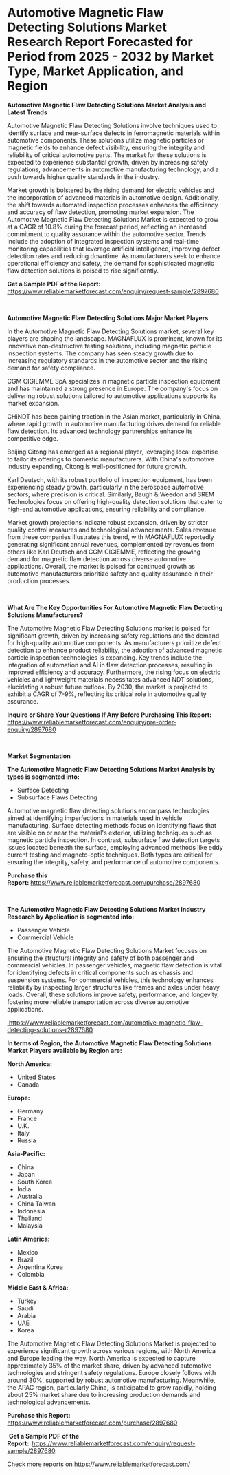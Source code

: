<p><h1>Automotive Magnetic Flaw Detecting Solutions Market Research Report Forecasted for Period from 2025 -  2032 by Market Type, Market Application, and Region</h1></p><p><strong>Automotive Magnetic Flaw Detecting Solutions Market Analysis and Latest Trends</strong></p>
<p><p>Automotive Magnetic Flaw Detecting Solutions involve techniques used to identify surface and near-surface defects in ferromagnetic materials within automotive components. These solutions utilize magnetic particles or magnetic fields to enhance defect visibility, ensuring the integrity and reliability of critical automotive parts. The market for these solutions is expected to experience substantial growth, driven by increasing safety regulations, advancements in automotive manufacturing technology, and a push towards higher quality standards in the industry.</p><p>Market growth is bolstered by the rising demand for electric vehicles and the incorporation of advanced materials in automotive design. Additionally, the shift towards automated inspection processes enhances the efficiency and accuracy of flaw detection, promoting market expansion. The Automotive Magnetic Flaw Detecting Solutions Market is expected to grow at a CAGR of 10.8% during the forecast period, reflecting an increased commitment to quality assurance within the automotive sector. Trends include the adoption of integrated inspection systems and real-time monitoring capabilities that leverage artificial intelligence, improving defect detection rates and reducing downtime. As manufacturers seek to enhance operational efficiency and safety, the demand for sophisticated magnetic flaw detection solutions is poised to rise significantly.</p></p>
<p><strong>Get a Sample PDF of the Report:&nbsp;</strong> <a href="https://www.reliablemarketforecast.com/enquiry/request-sample/2897680?utm_campaign=3216&utm_medium=2&utm_source=Github&utm_content=ia&utm_term=15032025&utm_id=automotive-magnetic-flaw-detecting-solutions">https://www.reliablemarketforecast.com/enquiry/request-sample/2897680</a></p>
<p>&nbsp;</p>
<p><strong>Automotive Magnetic Flaw Detecting Solutions Major Market Players</strong></p>
<p><p>In the Automotive Magnetic Flaw Detecting Solutions market, several key players are shaping the landscape. MAGNAFLUX is prominent, known for its innovative non-destructive testing solutions, including magnetic particle inspection systems. The company has seen steady growth due to increasing regulatory standards in the automotive sector and the rising demand for safety compliance.</p><p>CGM CIGIEMME SpA specializes in magnetic particle inspection equipment and has maintained a strong presence in Europe. The company's focus on delivering robust solutions tailored to automotive applications supports its market expansion.</p><p>CHiNDT has been gaining traction in the Asian market, particularly in China, where rapid growth in automotive manufacturing drives demand for reliable flaw detection. Its advanced technology partnerships enhance its competitive edge.</p><p>Beijing Citong has emerged as a regional player, leveraging local expertise to tailor its offerings to domestic manufacturers. With China's automotive industry expanding, Citong is well-positioned for future growth.</p><p>Karl Deutsch, with its robust portfolio of inspection equipment, has been experiencing steady growth, particularly in the aerospace automotive sectors, where precision is critical. Similarly, Baugh & Weedon and SREM Technologies focus on offering high-quality detection solutions that cater to high-end automotive applications, ensuring reliability and compliance.</p><p>Market growth projections indicate robust expansion, driven by stricter quality control measures and technological advancements. Sales revenue from these companies illustrates this trend, with MAGNAFLUX reportedly generating significant annual revenues, complemented by revenues from others like Karl Deutsch and CGM CIGIEMME, reflecting the growing demand for magnetic flaw detection across diverse automotive applications. Overall, the market is poised for continued growth as automotive manufacturers prioritize safety and quality assurance in their production processes.</p></p>
<p>&nbsp;</p>
<p><strong>What Are The Key Opportunities For Automotive Magnetic Flaw Detecting Solutions Manufacturers?</strong></p>
<p><p>The Automotive Magnetic Flaw Detecting Solutions market is poised for significant growth, driven by increasing safety regulations and the demand for high-quality automotive components. As manufacturers prioritize defect detection to enhance product reliability, the adoption of advanced magnetic particle inspection technologies is expanding. Key trends include the integration of automation and AI in flaw detection processes, resulting in improved efficiency and accuracy. Furthermore, the rising focus on electric vehicles and lightweight materials necessitates advanced NDT solutions, elucidating a robust future outlook. By 2030, the market is projected to exhibit a CAGR of 7-9%, reflecting its critical role in automotive quality assurance.</p></p>
<p><strong>Inquire or Share Your Questions If Any Before Purchasing This Report:</strong> <a href="https://www.reliablemarketforecast.com/enquiry/pre-order-enquiry/2897680?utm_campaign=3216&utm_medium=2&utm_source=Github&utm_content=ia&utm_term=15032025&utm_id=automotive-magnetic-flaw-detecting-solutions">https://www.reliablemarketforecast.com/enquiry/pre-order-enquiry/2897680</a></p>
<p>&nbsp;</p>
<p><strong>Market Segmentation</strong></p>
<p><strong>The Automotive Magnetic Flaw Detecting Solutions Market Analysis by types is segmented into:</strong></p>
<p><ul><li>Surface Detecting</li><li>Subsurface Flaws Detecting</li></ul></p>
<p><p>Automotive magnetic flaw detecting solutions encompass technologies aimed at identifying imperfections in materials used in vehicle manufacturing. Surface detecting methods focus on identifying flaws that are visible on or near the material's exterior, utilizing techniques such as magnetic particle inspection. In contrast, subsurface flaw detection targets issues located beneath the surface, employing advanced methods like eddy current testing and magneto-optic techniques. Both types are critical for ensuring the integrity, safety, and performance of automotive components.</p></p>
<p><strong>Purchase this Report:&nbsp;</strong><a href="https://www.reliablemarketforecast.com/purchase/2897680?utm_campaign=3216&utm_medium=2&utm_source=Github&utm_content=ia&utm_term=15032025&utm_id=automotive-magnetic-flaw-detecting-solutions">https://www.reliablemarketforecast.com/purchase/2897680</a></p>
<p>&nbsp;</p>
<p><strong>The Automotive Magnetic Flaw Detecting Solutions Market Industry Research by Application is segmented into:</strong></p>
<p><ul><li>Passenger Vehicle</li><li>Commercial Vehicle</li></ul></p>
<p><p>The Automotive Magnetic Flaw Detecting Solutions Market focuses on ensuring the structural integrity and safety of both passenger and commercial vehicles. In passenger vehicles, magnetic flaw detection is vital for identifying defects in critical components such as chassis and suspension systems. For commercial vehicles, this technology enhances reliability by inspecting larger structures like frames and axles under heavy loads. Overall, these solutions improve safety, performance, and longevity, fostering more reliable transportation across diverse automotive applications.</p></p>
<p><a href="https://www.reliablemarketforecast.com/automotive-magnetic-flaw-detecting-solutions-r2897680?utm_campaign=3216&utm_medium=2&utm_source=Github&utm_content=ia&utm_term=15032025&utm_id=automotive-magnetic-flaw-detecting-solutions">&nbsp;https://www.reliablemarketforecast.com/automotive-magnetic-flaw-detecting-solutions-r2897680</a></p>
<p><strong>In terms of Region, the Automotive Magnetic Flaw Detecting Solutions Market Players available by Region are:</strong></p>
<p>
    <p> <strong> North America: </strong>
        <ul>
            <li>United States</li>
            <li>Canada</li>
        </ul>
        </p> 
    <p> <strong> Europe: </strong>
        <ul>
            <li>Germany</li>
            <li>France</li>
            <li>U.K.</li>
            <li>Italy</li>
            <li>Russia</li>
        </ul>
        </p> 
    <p> <strong> Asia-Pacific: </strong>
        <ul>
            <li>China</li>
            <li>Japan</li>
            <li>South Korea</li>
            <li>India</li>
            <li>Australia</li>
            <li>China Taiwan</li>
            <li>Indonesia</li>
            <li>Thailand</li>
            <li>Malaysia</li>
        </ul>
        </p> 
    <p> <strong> Latin America: </strong>
        <ul>
            <li>Mexico</li>
            <li>Brazil</li>
            <li>Argentina Korea</li>
            <li>Colombia</li>
        </ul>
        </p> 
    <p> <strong> Middle East & Africa: </strong>
        <ul>
            <li>Turkey</li>
            <li>Saudi</li>
            <li>Arabia</li>
            <li>UAE</li>
            <li>Korea</li>
        </ul>
    </p>
    </p>
<p><p>The Automotive Magnetic Flaw Detecting Solutions Market is projected to experience significant growth across various regions, with North America and Europe leading the way. North America is expected to capture approximately 35% of the market share, driven by advanced automotive technologies and stringent safety regulations. Europe closely follows with around 30%, supported by robust automotive manufacturing. Meanwhile, the APAC region, particularly China, is anticipated to grow rapidly, holding about 25% market share due to increasing production demands and technological advancements.</p></p>
<p><strong>Purchase this Report: </strong><a href="https://www.reliablemarketforecast.com/purchase/2897680?utm_campaign=3216&utm_medium=2&utm_source=Github&utm_content=ia&utm_term=15032025&utm_id=automotive-magnetic-flaw-detecting-solutions">https://www.reliablemarketforecast.com/purchase/2897680</a></p>
<p>&nbsp;<strong>Get a Sample PDF of the Report:&nbsp;&nbsp;</strong><a href="https://www.reliablemarketforecast.com/enquiry/request-sample/2897680?utm_campaign=3216&utm_medium=2&utm_source=Github&utm_content=ia&utm_term=15032025&utm_id=automotive-magnetic-flaw-detecting-solutions">https://www.reliablemarketforecast.com/enquiry/request-sample/2897680</a></p>
<p><strong></strong></p>
<p>Check more reports on <a href="https://www.reliablemarketforecast.com/?utm_campaign=3216&utm_medium=2&utm_source=Github&utm_content=ia&utm_term=15032025&utm_id=automotive-magnetic-flaw-detecting-solutions">https://www.reliablemarketforecast.com/</a></p>